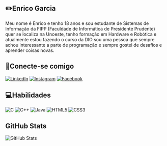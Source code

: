 ## ✏️Enrico Garcia
Meu nome é Enrico e tenho 18 anos e sou estudante de Sistemas de Informação da FIPP (Faculdade de Informática de Presidente Prudente) quer se localiza na Unoeste, tenho formação em Hardware e Robótica e atualmente estou fazendo o curso da DIO sou uma pessoa que sempre achou interessante a parte de programação e sempre gostei de desafios e aprender coisas novas.

## 🔗Conecte-se comigo
[![LinkedIn](https://img.shields.io/badge/LinkedIn-000?style=for-the-badge&logo=linkedin&logoColor=0E76A8)](https://www.linkedin.com/in/enrico-garcia-096663233/)
[![Instagram](https://img.shields.io/badge/Instagram-000?style=for-the-badge&logo=instagram)](https://www.instagram.com/_enricogarcia_/)
[![Facebook](https://img.shields.io/badge/Facebook-000?style=for-the-badge&logo=facebook)](https://www.facebook.com/EnricoGarcia/)
## 💻Habilidades 
![C](https://img.shields.io/badge/C-000?style=for-the-badge&logo=c)
![C++](https://img.shields.io/badge/C%2B%2B-000?style=for-the-badge&logo=c%2B%2B&logoColor=00599C)
![Java](https://img.shields.io/badge/Java-000?style=for-the-badge&logo=java)
![HTML5](https://img.shields.io/badge/HTML5-000?style=for-the-badge&logo=html5)
![CSS3](https://img.shields.io/badge/CSS3-000?style=for-the-badge&logo=css3&logoColor=264CE4)
## GitHub Stats
![GitHub Stats](https://github-readme-stats.vercel.app/api?username=EnricoGarcia&theme=transparent&bg_color=001&border_color=30A3DC&show_icons=true&icon_color=30A3DC&title_color=E94D5F&text_color=FFF)

